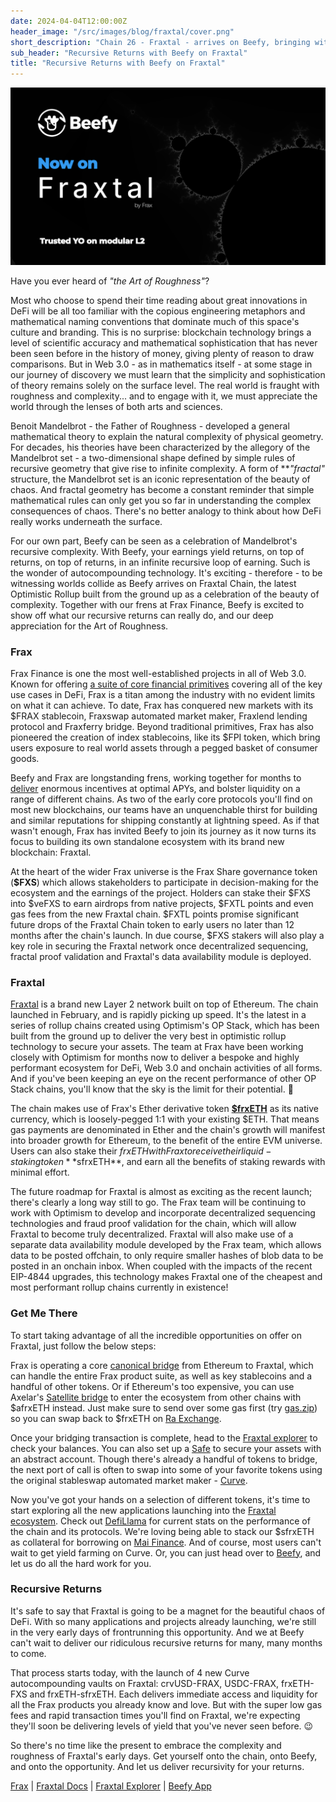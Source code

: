 ```yaml
---
date: 2024-04-04T12:00:00Z
header_image: "/src/images/blog/fraxtal/cover.png"
short_description: "Chain 26 - Fraxtal - arrives on Beefy, bringing with it a beautiful chaos of new opportunities."
sub_header: "Recursive Returns with Beefy on Fraxtal"
title: "Recursive Returns with Beefy on Fraxtal"
---
```


![](/src/images/blog/fraxtal/cover.png)

Have you ever heard of *"the Art of Roughness"*? 

Most who choose to spend their time reading about great innovations in DeFi will be all too familiar with the copious engineering metaphors and mathematical naming conventions that dominate much of this space's culture and branding. This is no surprise: blockchain technology brings a level of scientific accuracy and mathematical sophistication that has never been seen before in the history of money, giving plenty of reason to draw comparisons. But in Web 3.0 - as in mathematics itself - at some stage in our journey of discovery we must learn that the simplicity and sophistication of theory remains solely on the surface level. The real world is fraught with roughness and complexity... and to engage with it, we must appreciate the world through the lenses of both arts and sciences.

Benoit Mandelbrot - the Father of Roughness - developed a general mathematical theory to explain the natural complexity of physical geometry. For decades, his theories have been characterized by the allegory of the Mandelbrot set - a two-dimensional shape defined by simple rules of recursive geometry that give rise to infinite complexity. A form of ***"fractal"* structure, the Mandelbrot set is an iconic representation of the beauty of chaos. And fractal geometry has become a constant reminder that simple mathematical rules can only get you so far in understanding the complex consequences of chaos. There's no better analogy to think about how DeFi really works underneath the surface.

For our own part, Beefy can be seen as a celebration of Mandelbrot's recursive complexity. With Beefy, your earnings yield returns, on top of returns, on top of returns, in an infinite recursive loop of earning. Such is the wonder of autocompounding technology. It's exciting - therefore - to be witnessing worlds collide as Beefy arrives on Fraxtal Chain, the latest Optimistic Rollup built from the ground up as a celebration of the beauty of complexity. Together with our frens at Frax Finance, Beefy is excited to show off what our recursive returns can really do, and our deep appreciation for the Art of Roughness.

### Frax

Frax Finance is one the most well-established projects in all of Web 3.0. Known for offering [a suite of core financial primitives](https://app.frax.finance/) covering all of the key use cases in DeFi, Frax is a titan among the industry with no evident limits on what it can achieve. To date, Frax has conquered new markets with its $FRAX stablecoin, Fraxswap automated market maker, Fraxlend lending protocol and Fraxferry bridge. Beyond traditional primitives, Frax has also pioneered the creation of index stablecoins, like its $FPI token, which bring users exposure to real world assets through a pegged basket of consumer goods.

Beefy and Frax are longstanding frens, working together for months to [deliver](https://beefy.com/articles/frax/) enormous incentives at optimal APYs, and bolster liquidity on a range of different chains. As two of the early core protocols you'll find on most new blockchains, our teams have an unquenchable thirst for building and similar reputations for shipping constantly at lightning speed. As if that wasn't enough, Frax has invited Beefy to join its journey as it now turns its focus to building its own standalone ecosystem with its brand new blockchain: Fraxtal.

At the heart of the wider Frax universe is the Frax Share governance token (**$FXS**) which allows stakeholders to participate in decision-making for the ecosystem and the earnings of the project. Holders can stake their $FXS into $veFXS to earn airdrops from native projects, $FXTL points and even gas fees from the new Fraxtal chain. $FXTL points promise significant future drops of the Fraxtal Chain token to early users no later than 12 months after the chain's launch. In due course, $FXS stakers will also play a key role in securing the Fraxtal network once decentralized sequencing, fractal proof validation and Fraxtal's data availability module is deployed.

### Fraxtal

[Fraxtal](https://docs.frax.com/fraxtal) is a brand new Layer 2 network built on top of Ethereum. The chain launched in February, and is rapidly picking up speed. It's the latest in a series of rollup chains created using Optimism's OP Stack, which has been built from the ground up to deliver the very best in optimistic rollup technology to secure your assets. The team at Frax have been working closely with Optimism for months now to deliver a bespoke and highly performant ecosystem for DeFi, Web 3.0 and onchain activities of all forms. And if you've been keeping an eye on the recent performance of other OP Stack chains, you'll know that the sky is the limit for their potential. 👀

The chain makes use of Frax's Ether derivative token **[$frxETH](https://docs.frax.finance/frax-ether/frxeth-and-sfrxeth)** as its native currency, which is loosely-pegged 1:1 with your existing $ETH. That means gas payments are denominated in Ether and the chain's growth will manifest into broader growth for Ethereum, to the benefit of the entire EVM universe. Users can also stake their $frxETH with Frax to receive their liquid-staking token **$sfrxETH**, and earn all the benefits of staking rewards with minimal effort.

The future roadmap for Fraxtal is almost as exciting as the recent launch; there's clearly a long way still to go. The Frax team will be continuing to work with Optimism to develop and incorporate decentralized sequencing technologies and fraud proof validation for the chain, which will allow Fraxtal to become truly decentralized. Fraxtal will also make use of a separate data availability module developed by the Frax team, which allows data to be posted offchain, to only require smaller hashes of blob data to be posted in an onchain inbox. When coupled with the impacts of the recent EIP-4844 upgrades, this technology makes Fraxtal one of the cheapest and most performant rollup chains currently in existence!

### Get Me There

To start taking advantage of all the incredible opportunities on offer on Fraxtal, just follow the below steps:

Frax is operating a core [canonical bridge](https://mainnet.frax.com/tools/bridge) from Ethereum to Fraxtal, which can handle the entire Frax product suite, as well as key stablecoins and a handful of other tokens. Or if Ethereum's too expensive, you can use Axelar's [Satellite bridge](https://satellite.money/?destination=fraxtal&asset_denom=frxeth-wei) to enter the ecosystem from other chains with $afrxETH instead. Just make sure to send over some gas first (try [gas.zip](https://www.gas.zip/)) so you can swap back to $frxETH on [Ra Exchange](https://www.ra.exchange/swap).

Once your bridging transaction is complete, head to the [Fraxtal explorer](https://fraxscan.com) to check your balances. You can also set up a [Safe](https://safe.mainnet.frax.com/welcome) to secure your assets with an abstract account. Though there's already a handful of tokens to bridge, the next port of call is often to swap into some of your favorite tokens using the original stableswap automated market maker - [Curve](https://curve.fi/#/fraxtal/swap). 

Now you've got your hands on a selection of different tokens, it's time to start exploring all the new applications launching into the [Fraxtal ecosystem](https://www.frax.com/ecosystem). Check out [DefiLlama](https://defillama.com/chain/Fraxtal) for current stats on the performance of the chain and its protocols. We're loving being able to stack our $sfrxETH as collateral for borrowing on [Mai Finance](https://app.mai.finance/vaults/252/sfrxETH). And of course, most users can't wait to get yield farming on Curve. Or, you can just head over to [Beefy](https://app.beefy.com/), and let us do all the hard work for you.

### Recursive Returns

It's safe to say that Fraxtal is going to be a magnet for the beautiful chaos of DeFi. With so many applications and projects already launching, we're still in the very early days of frontrunning this opportunity. And we at Beefy can't wait to deliver our ridiculous recursive returns for many, many months to come.

That process starts today, with the launch of 4 new Curve autocompounding vaults on Fraxtal: crvUSD-FRAX, USDC-FRAX, frxETH-FXS and frxETH-sfrxETH. Each delivers immediate access and liquidity for all the Frax products you already know and love. But with the super low gas fees and rapid transaction times you'll find on Fraxtal, we're expecting they'll soon be delivering levels of yield that you've never seen before. 😉

So there's no time like the present to embrace the complexity and roughness of Fraxtal's early days. Get yourself onto the chain, onto Beefy, and onto the opportunity. And let us deliver recursivity for your returns.

[Frax](https://www.frax.com/) | [Fraxtal Docs](https://docs.frax.com/fraxtal) | [Fraxtal Explorer](https://fraxscan.com) | [Beefy App](https://app.beefy.com/)